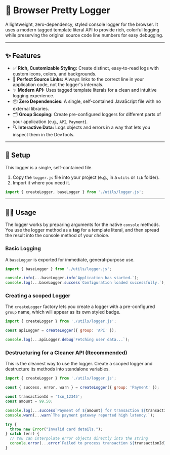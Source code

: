 # 🎨 Browser Pretty Logger

A lightweight, zero-dependency, styled console logger for the browser. It uses a modern tagged template literal API to provide rich, colorful logging while preserving the original source code line numbers for easy debugging.


---
## ✨ Features

* ✅ **Rich, Customizable Styling:** Create distinct, easy-to-read logs with custom icons, colors, and backgrounds.
* 🔗 **Perfect Source Links:** Always links to the correct line in your application code, not the logger's internals.
* ✨ **Modern API:** Uses tagged template literals for a clean and intuitive logging experience.
* 📦 **Zero Dependencies:** A single, self-contained JavaScript file with no external libraries.
* 🗂️ **Group Scoping:** Create pre-configured loggers for different parts of your application (e.g., `API`, `Payment`).
* 🔍 **Interactive Data:** Logs objects and errors in a way that lets you inspect them in the DevTools.

---
## 🚀 Setup

This logger is a single, self-contained file.

1.  Copy the `logger.js` file into your project (e.g., in a `utils` or `lib` folder).
2.  Import it where you need it.

```javascript
import { createLogger, baseLogger } from './utils/logger.js';
```

---
## 👨‍💻 Usage

The logger works by preparing arguments for the native `console` methods. You use the logger method as a **tag** for a template literal, and then spread the result into the console method of your choice.

### Basic Logging

A `baseLogger` is exported for immediate, general-purpose use.

```javascript
import { baseLogger } from './utils/logger.js';

console.info(...baseLogger.info`Application has started.`);
console.log(...baseLogger.success`Configuration loaded successfully.`);
```

### Creating a scoped Logger

The `createLogger` factory lets you create a logger with a pre-configured `group` name, which will appear as its own styled badge.

```javascript
import { createLogger } from './utils/logger.js';

const apiLogger = createLogger({ group: 'API' });

console.log(...apiLogger.debug`Fetching user data...`);
```

### Destructuring for a Cleaner API (Recommended)

This is the cleanest way to use the logger. Create a scoped logger and destructure its methods into standalone variables.

```javascript
import { createLogger } from './utils/logger.js';

const { success, error, warn } = createLogger({ group: 'Payment' });

const transactionId = 'txn_12345';
const amount = 99.50;

console.log(...success`Payment of ${amount} for transaction ${transactionId} was successful.`);
console.warn(...warn`The payment gateway reported high latency.`);

try {
  throw new Error("Invalid card details.");
} catch (err) {
  // You can interpolate error objects directly into the string
  console.error(...error`Failed to process transaction ${transactionId}: ${err}`);
}
```
